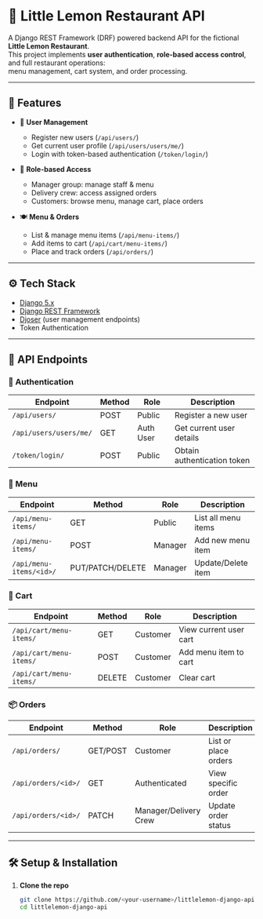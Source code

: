 # 🍋 Little Lemon Restaurant API

A Django REST Framework (DRF) powered backend API for the fictional **Little Lemon Restaurant**.  
This project implements **user authentication**, **role-based access control**, and full restaurant operations:  
menu management, cart system, and order processing.

---

## 🚀 Features

- 👤 **User Management**
  - Register new users (`/api/users/`)
  - Get current user profile (`/api/users/users/me/`)
  - Login with token-based authentication (`/token/login/`)

- 👥 **Role-based Access**
  - Manager group: manage staff & menu
  - Delivery crew: access assigned orders
  - Customers: browse menu, manage cart, place orders

- 🍽️ **Menu & Orders**
  - List & manage menu items (`/api/menu-items/`)
  - Add items to cart (`/api/cart/menu-items/`)
  - Place and track orders (`/api/orders/`)

---

## ⚙️ Tech Stack

- [Django 5.x](https://www.djangoproject.com/)
- [Django REST Framework](https://www.django-rest-framework.org/)
- [Djoser](https://djoser.readthedocs.io/) (user management endpoints)
- Token Authentication

---

## 📂 API Endpoints

### 🔐 Authentication
| Endpoint              | Method | Role        | Description |
|-----------------------|--------|------------|-------------|
| `/api/users/`         | POST   | Public     | Register a new user |
| `/api/users/users/me/`| GET    | Auth User  | Get current user details |
| `/token/login/`       | POST   | Public     | Obtain authentication token |

### 🍴 Menu
| Endpoint              | Method | Role        | Description |
|-----------------------|--------|------------|-------------|
| `/api/menu-items/`    | GET    | Public     | List all menu items |
| `/api/menu-items/`    | POST   | Manager    | Add new menu item |
| `/api/menu-items/<id>/` | PUT/PATCH/DELETE | Manager | Update/Delete item |

### 🛒 Cart
| Endpoint              | Method | Role        | Description |
|-----------------------|--------|------------|-------------|
| `/api/cart/menu-items/` | GET   | Customer   | View current user cart |
| `/api/cart/menu-items/` | POST  | Customer   | Add menu item to cart |
| `/api/cart/menu-items/` | DELETE| Customer   | Clear cart |

### 📦 Orders
| Endpoint              | Method | Role        | Description |
|-----------------------|--------|------------|-------------|
| `/api/orders/`        | GET/POST | Customer | List or place orders |
| `/api/orders/<id>/`   | GET    | Authenticated | View specific order |
| `/api/orders/<id>/`   | PATCH  | Manager/Delivery Crew | Update order status |

---

## 🛠️ Setup & Installation

1. **Clone the repo**
   ```bash
   git clone https://github.com/<your-username>/littlelemon-django-api.git
   cd littlelemon-django-api
